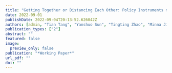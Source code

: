 ```yaml
---
title: "Getting Together or Distancing Each Other: Policy Instruments mixed Amid COVID-19"
date: 2022-09-01
publishDate: 2022-09-04T20:13:52.626042Z
authors: [admin, "Tian Tang", "Yanshuo Sun", "Tingting Zhao", "Minna Jia"]
publication_types: ["2"]
abstract: ""
featured: false
image:
  preview_only: false
publication: "*Working Paper*"
url_pdf: ""
doi: ""
---
```


